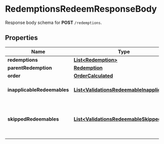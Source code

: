 

# RedemptionsRedeemResponseBody

Response body schema for **POST** `/redemptions`.

## Properties

| Name | Type | Description | Notes |
|------------ | ------------- | ------------- | -------------|
|**redemptions** | [**List&lt;Redemption&gt;**](Redemption.md) |  |  [optional] |
|**parentRedemption** | [**Redemption**](Redemption.md) |  |  [optional] |
|**order** | [**OrderCalculated**](OrderCalculated.md) |  |  [optional] |
|**inapplicableRedeemables** | [**List&lt;ValidationsRedeemableInapplicable&gt;**](ValidationsRedeemableInapplicable.md) | Lists validation results of each inapplicable redeemable. |  [optional] |
|**skippedRedeemables** | [**List&lt;ValidationsRedeemableSkipped&gt;**](ValidationsRedeemableSkipped.md) | Lists validation results of each redeemable. If a redeemable can be applied, the API returns &#x60;\&quot;status\&quot;: \&quot;APPLICABLE\&quot;&#x60;. |  [optional] |



